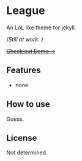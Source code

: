 # League
An LoL like theme for jekyll. 

*(Still at work. )*

<del>[Check out Demo ->](#)</del>

## Features
* none. 

## How to use
Guess. 

## License
Not determined. 
